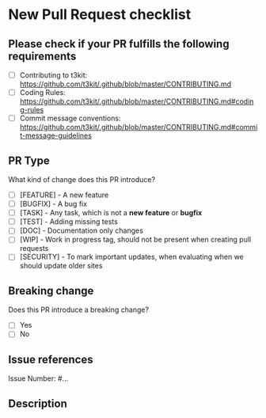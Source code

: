 # New Pull Request checklist

## Please check if your PR fulfills the following requirements

- [ ] Contributing to t3kit: <https://github.com/t3kit/.github/blob/master/CONTRIBUTING.md>
- [ ] Coding Rules: <https://github.com/t3kit/.github/blob/master/CONTRIBUTING.md#coding-rules>
- [ ] Commit message conventions: <https://github.com/t3kit/.github/blob/master/CONTRIBUTING.md#commit-message-guidelines>

## PR Type

What kind of change does this PR introduce?

<!-- Please check the one that applies to this PC using "x" inside brackets -->

- [ ] [FEATURE] - A new feature
- [ ] [BUGFIX] - A bug fix
- [ ] [TASK] - Any task, which is not a **new feature** or **bugfix**
- [ ] [TEST] - Adding missing tests
- [ ] [DOC] - Documentation only changes
- [ ] [WIP] - Work in progress tag, should not be present when creating pull requests
- [ ] [SECURITY] - To mark important updates, when evaluating when we should update older sites

## Breaking change

Does this PR introduce a breaking change?

<!-- Please check the one that applies to this PC using "x" inside brackets -->

- [ ] Yes
- [ ] No

<!-- If this PR contains a breaking change, please describe the impact and migration path for existing applications below. -->
<!-- If this PR contains a breaking change, please add [!!!] lable at the begining of commit message. -->

## Issue references

Issue Number: #...

## Description
<!-- Please add a context and reasoning around your changes, to help us merge quickly. -->
